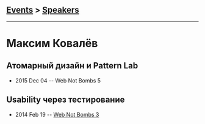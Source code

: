 ## [Events](../README.md) > [Speakers](../speakers.md)
---

# Максим Ковалёв

## Атомарный дизайн и Pattern Lab
- 2015 Dec 04 -- Web Not Bombs 5    
## Usability через тестирование
- 2014 Feb 19 -- [Web Not Bombs 3](https://www.youtube.com/watch?v=nTMQQ1Q0eAA)    
